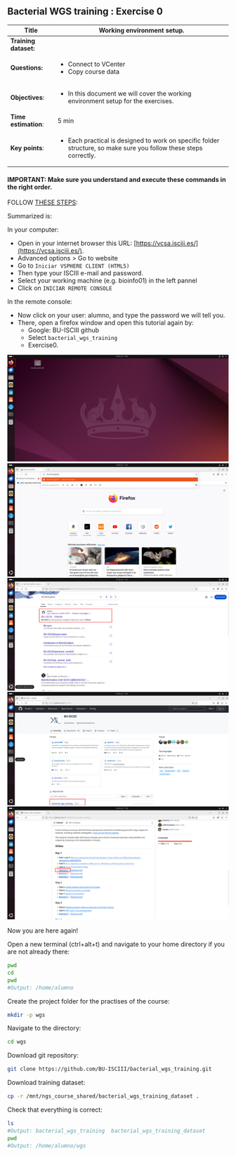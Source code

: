 ## Bacterial WGS training : Exercise 0

<div class="tables-start"></div>

|**Title**| Working environment setup.|
|---------|-------------------------------------------|
|**Training dataset:**|
|**Questions:**| <ul><li> Connect to VCenter</li><li>Copy course data</li></ul>|
|**Objectives**:|<ul><li>In this document we will cover the working environment setup for the exercises.</li></ul>|
|**Time estimation**:| 5 min |
|**Key points**:|<ul><li>Each practical is designed to work on specific folder structure, so make sure you follow these steps correctly.</li></ul>|

<div class="tables-end"></div>

#### IMPORTANT: Make sure you understand and execute these commands in the right order.

FOLLOW [THESE STEPS](../slides/tutorial_access_VirtualMachine.pdf):

Summarized is:

In your computer:

- Open in your internet browser this URL: [https://vcsa.isciii.es/](https://vcsa.isciii.es/).
- Advanced options > Go to website
- Go to `Iniciar VSPHERE CLIENT (HTML5)`
- Then type your ISCIII e-mail and password.
- Select your working machine (e.g. bioinfo01) in the left pannel
- Click on `INICIAR REMOTE CONSOLE`

In the remote console:

- Now click on your user: alumno, and type the password we will tell you.
- There, open a firefox window and open this tutorial again by:
  - Google: BU-ISCIII github
  - Select `bacterial_wgs_training`
  - Exercise0.

![alt text](./img/firefox.png)
![alt text](./img/firefox_search.png)
![alt text](./img/github.png)
![alt text](./img/training.png)
![alt text](./img/ex0.png)

Now you are here again!

Open a new terminal (ctrl+alt+t) and navigate to your home directory if you are not already there:

```bash
pwd
cd
pwd
#Output: /home/alumno
```

Create the project folder for the practises of the course:

```bash
mkdir -p wgs
```

Navigate to the directory:

```bash
cd wgs
```

Download git repository:

```bash
git clone https://github.com/BU-ISCIII/bacterial_wgs_training.git
```

Download training dataset:

```bash
cp -r /mnt/ngs_course_shared/bacterial_wgs_training_dataset .
```

Check that everything is correct:

```bash
ls
#Output: bacterial_wgs_training  bacterial_wgs_training_dataset
pwd
#Output: /home/alumno/wgs
```
